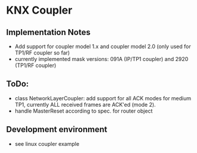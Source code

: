 KNX Coupler
===========

Implementation Notes
--------------------
* Add support for coupler model 1.x and coupler model 2.0 (only used for TP1/RF coupler so far)
* currently implemented mask versions: 091A (IP/TP1 coupler) and 2920 (TP1/RF coupler)

ToDo:
-----
* class NetworkLayerCoupler: add support for all ACK modes for medium TP1, currently ALL received frames are ACK'ed (mode 2).
* handle MasterReset according to spec. for router object

Development environment
-----------------------
* see linux coupler example

